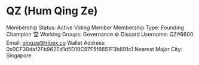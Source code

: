 # QZ (Hum Qing Ze)

Membership Status: Active Voting Member
Membership Type: Founding Champion 🏆 
Working Groups: Governance ⚙️
Discord Username: QZ#6600
Email: qingze@tribex.co
Wallet Address: 0x0CF30daf2Fb962Ed1d5D19C97F5f6651F3b691c1
Nearest Major City: Singapore